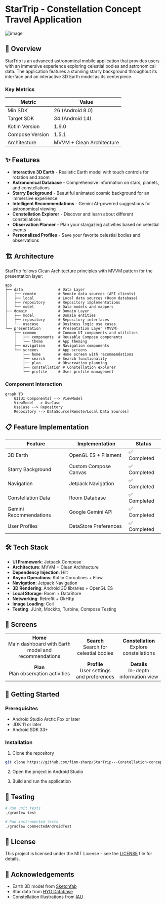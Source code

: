 # StarTrip - Constellation Concept Travel Application

![image](https://github.com/user-attachments/assets/63ac5734-7c99-4e9d-8000-63dda7dbf137)


## 📱 Overview

StarTrip is an advanced astronomical mobile application that provides users with an immersive experience exploring celestial bodies and astronomical data. The application features a stunning starry background throughout its interface and an interactive 3D Earth model as its centerpiece.

### Key Metrics

| Metric | Value |
|--------|-------|
| Min SDK | 26 (Android 8.0) |
| Target SDK | 34 (Android 14) |
| Kotlin Version | 1.9.0 |
| Compose Version | 1.5.1 |
| Architecture | MVVM + Clean Architecture |

## ✨ Features

- **Interactive 3D Earth** - Realistic Earth model with touch controls for rotation and zoom
- **Astronomical Database** - Comprehensive information on stars, planets, and constellations
- **Starry Background** - Beautiful animated cosmic background for an immersive experience
- **Intelligent Recommendations** - Gemini AI-powered suggestions for astronomical viewing
- **Constellation Explorer** - Discover and learn about different constellations
- **Observation Planner** - Plan your stargazing activities based on celestial events
- **Personalized Profiles** - Save your favorite celestial bodies and observations

## 🏗️ Architecture

StarTrip follows Clean Architecture principles with MVVM pattern for the presentation layer:

```
app
├── data                # Data Layer
│   ├── remote          # Remote data sources (API clients)
│   ├── local           # Local data sources (Room database)
│   ├── repository      # Repository implementations
│   └── model           # Data models and mappers
├── domain              # Domain Layer
│   ├── model           # Domain entities
│   ├── repository      # Repository interfaces
│   └── usecase         # Business logic use cases
└── presentation        # Presentation Layer (MVVM)
    ├── common          # Common UI components and utilities
    │   ├── components  # Reusable Compose components
    │   └── theme       # App theming
    ├── navigation      # Navigation components
    └── screens         # App screens
        ├── home        # Home screen with recommendations
        ├── search      # Search functionality
        ├── plan        # Observation planning
        ├── constellation # Constellation explorer
        └── profile     # User profile management
```

### Component Interaction

```mermaid
graph TD
    UI[UI Components] --> ViewModel
    ViewModel --> UseCase
    UseCase --> Repository
    Repository --> DataSource[Remote/Local Data Sources]
```

## 📋 Feature Implementation

| Feature | Implementation | Status |
|---------|----------------|--------|
| 3D Earth | OpenGL ES + Filament | ✅ Completed |
| Starry Background | Custom Compose Canvas | ✅ Completed |
| Navigation | Jetpack Navigation | ✅ Completed |
| Constellation Data | Room Database | ✅ Completed |
| Gemini Recommendations | Google Gemini API | ✅ Completed |
| User Profiles | DataStore Preferences | ✅ Completed |

## 🛠️ Tech Stack

- **UI Framework**: Jetpack Compose
- **Architecture**: MVVM + Clean Architecture
- **Dependency Injection**: Hilt
- **Async Operations**: Kotlin Coroutines + Flow
- **Navigation**: Jetpack Navigation
- **3D Rendering**: Android 3D libraries + OpenGL ES
- **Local Storage**: Room + DataStore
- **Networking**: Retrofit + OkHttp
- **Image Loading**: Coil
- **Testing**: JUnit, Mockito, Turbine, Compose Testing

## 📱 Screens

<table>
  <tr>
    <td align="center"><strong>Home</strong><br/>Main dashboard with Earth model and recommendations</td>
    <td align="center"><strong>Search</strong><br/>Search for celestial bodies</td>
    <td align="center"><strong>Constellation</strong><br/>Explore constellations</td>
  </tr>
  <tr>
    <td align="center"><strong>Plan</strong><br/>Plan observation activities</td>
    <td align="center"><strong>Profile</strong><br/>User settings and preferences</td>
    <td align="center"><strong>Details</strong><br/>In-depth information view</td>
  </tr>
</table>

## 🚀 Getting Started

### Prerequisites

- Android Studio Arctic Fox or later
- JDK 11 or later
- Android SDK 33+

### Installation

1. Clone the repository
```bash
git clone https://github.com/finn-sharp/StarTrip---Constellation-concept-travel-application.git
```

2. Open the project in Android Studio

3. Build and run the application

## 🧪 Testing

```bash
# Run unit tests
./gradlew test

# Run instrumented tests
./gradlew connectedAndroidTest
```

## 📄 License

This project is licensed under the MIT License - see the [LICENSE](LICENSE) file for details.

## 🙏 Acknowledgements

- Earth 3D model from [Sketchfab](https://sketchfab.com)
- Star data from [HYG Database](http://www.astronexus.com/hyg)
- Constellation illustrations from [IAU](https://www.iau.org/) 

